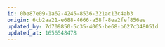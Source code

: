 ```yaml
---
id: 0be87e09-1a62-4245-8536-321ac13c4ab3
origin: 6cb2aa21-e688-4666-a58f-8ea2fef856ee
updated_by: 7d709850-5c35-4065-be68-b627c348051d
updated_at: 1656548478
---
```


